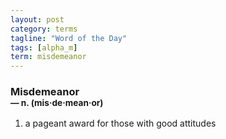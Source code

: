 ```yaml
---
layout: post
category: terms
tagline: "Word of the Day"
tags: [alpha_m]
term: misdemeanor
---
```


<h3>Misdemeanor<br/> <small>&mdash; n. (mis<span>&middot;</span>de<span>&middot;</span>mean<span>&middot;</span>or)</small></h3>
<p><ol>
<li>a pageant award for those with good attitudes</li>
</ol></p>

